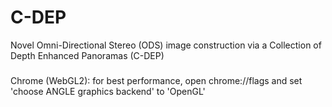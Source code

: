 # C-DEP
Novel Omni-Directional Stereo (ODS) image construction via a Collection of Depth Enhanced Panoramas (C-DEP)

###
Chrome (WebGL2): for best performance, open chrome://flags and set 'choose ANGLE graphics backend' to 'OpenGL'
